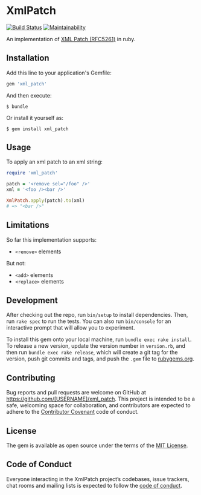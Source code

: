 # XmlPatch

[![Build Status](https://travis-ci.org/iainbeeston/xml_patch.svg?branch=master)](https://travis-ci.org/iainbeeston/xml_patch)
[![Maintainability](https://api.codeclimate.com/v1/badges/048c9e7b3b129c80a2e0/maintainability)](https://codeclimate.com/github/iainbeeston/xml_patch/maintainability)

An implementation of [XML Patch (RFC5261)](https://tools.ietf.org/html/rfc5261) in ruby.

## Installation

Add this line to your application's Gemfile:

```ruby
gem 'xml_patch'
```

And then execute:

    $ bundle

Or install it yourself as:

    $ gem install xml_patch

## Usage

To apply an xml patch to an xml string:

``` ruby
require 'xml_patch'

patch = '<remove sel="/foo" />'
xml = '<foo /><bar />'

XmlPatch.apply(patch).to(xml)
# => "<bar />"
```

## Limitations

So far this implementation supports:

* `<remove>` elements

But not:

* `<add>` elements
* `<replace>` elements

## Development

After checking out the repo, run `bin/setup` to install dependencies. Then, run `rake spec` to run the tests. You can also run `bin/console` for an interactive prompt that will allow you to experiment.

To install this gem onto your local machine, run `bundle exec rake install`. To release a new version, update the version number in `version.rb`, and then run `bundle exec rake release`, which will create a git tag for the version, push git commits and tags, and push the `.gem` file to [rubygems.org](https://rubygems.org).

## Contributing

Bug reports and pull requests are welcome on GitHub at https://github.com/[USERNAME]/xml_patch. This project is intended to be a safe, welcoming space for collaboration, and contributors are expected to adhere to the [Contributor Covenant](http://contributor-covenant.org) code of conduct.

## License

The gem is available as open source under the terms of the [MIT License](http://opensource.org/licenses/MIT).

## Code of Conduct

Everyone interacting in the XmlPatch project’s codebases, issue trackers, chat rooms and mailing lists is expected to follow the [code of conduct](https://github.com/[USERNAME]/xml_patch/blob/master/CODE_OF_CONDUCT.md).
